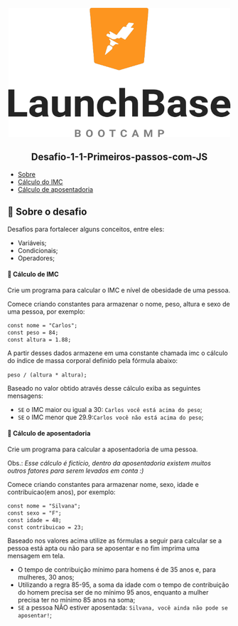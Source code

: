 

<p align="center">
    <img src="https://github.com/Thalita1415/Desafio-1-1-Primeiros-passos-com-JS/blob/master/68747470733a2f2f73746f726167652e676f6f676c65617069732e636f6d2f676f6c64656e2d77696e642f626f6f7463616d702d6c61756e6368626173652f6c6f676f2e706e67.png" alt="Image" width="500" height="290" />
</p>
    
<h2 align="center"> Desafio-1-1-Primeiros-passos-com-JS 
</h2>

- [Sobre](https://github.com/Thalita1415/Desafio-1-1-Primeiros-passos-com-JS/blob/master/README.md#rocket-sobre-o-desafio)
- [Cálculo do IMC](https://github.com/Thalita1415/Desafio-1-1-Primeiros-passos-com-JS/blob/master/README.md#muscle-c%C3%A1lculo-de-imc)
- [Cálculo de aposentadoria](https://github.com/Thalita1415/Desafio-1-1-Primeiros-passos-com-JS/blob/master/README.md#rocket-sobre-o-desafio)


## :rocket: Sobre o desafio

Desafios para fortalecer alguns conceitos, entre eles:
-  Variáveis;
-  Condicionais;
-  Operadores;

#### :muscle: Cálculo de IMC
Crie um programa para calcular o IMC e nível de obesidade de uma pessoa.

Comece criando constantes para armazenar o nome, peso, altura e sexo de uma pessoa, por exemplo:
```
const nome = "Carlos";
const peso = 84; 
const altura = 1.88; 
```

A partir desses dados armazene em uma constante chamada imc o cálculo do índice de massa corporal definido pela fórmula abaixo:

```peso / (altura * altura);```

Baseado no valor obtido através desse cálculo exiba as seguintes mensagens:

-  ```SE``` o IMC maior ou igual a 30: ```Carlos você está acima do peso```;
-  ```SE``` o IMC menor que 29.9:```Carlos você não está acima do peso```;


#### :older_woman: Cálculo de aposentadoria
Crie um programa para calcular a aposentadoria de uma pessoa.

Obs.: *Esse cálculo é fictício, dentro da aposentadoria existem muitos outros fatores para serem levados em conta :)*

Comece criando constantes para armazenar nome, sexo, idade e contribuicao(em anos), por exemplo:

```
const nome = "Silvana";
const sexo = "F"; 
const idade = 48; 
const contribuicao = 23; 
```

Baseado nos valores acima utilize as fórmulas a seguir para calcular se a pessoa está apta ou não para se aposentar e no fim imprima uma mensagem em tela.

- O tempo de contribuição mínimo para homens é de 35 anos e, para mulheres, 30 anos;
- Utilizando a regra 85-95, a soma da idade com o tempo de contribuição do homem precisa ser de no mínimo 95 anos, enquanto a mulher precisa ter no mínimo 85 anos na soma;
- ```SE``` a pessoa NÃO estiver aposentada: ```Silvana, você ainda não pode se aposentar!```;

